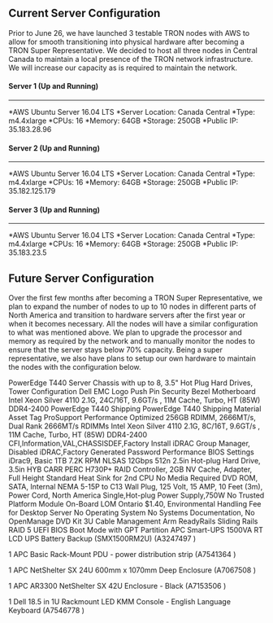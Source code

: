 ## Current Server Configuration
Prior to June 26, we have launched 3 testable TRON nodes with AWS to allow for smooth transitioning into physical hardware after becoming a TRON Super Representative. We decided to host all three nodes in Central Canada to maintain a local presence of the TRON network infrastructure. We will increase our capacity as is required to maintain the network. 

#### Server 1 (Up and Running)
------------
*AWS Ubuntu Server 16.04 LTS
*Server Location: Canada Central
*Type: m4.4xlarge
*CPUs: 16
*Memory: 64GB
*Storage: 250GB
*Public IP: 35.183.28.96
 
#### Server 2 (Up and Running)
------------
*AWS Ubuntu Server 16.04 LTS
*Server Location: Canada Central
*Type: m4.4xlarge
*CPUs: 16
*Memory: 64GB
*Storage: 250GB
*Public IP: 35.182.125.179
 
#### Server 3 (Up and Running)
------------
*AWS Ubuntu Server 16.04 LTS
*Server Location: Canada Central
*Type: m4.4xlarge
*CPUs: 16
*Memory: 64GB
*Storage: 250GB
*Public IP: 35.183.23.5

## Future Server Configuration
Over the first few months after becoming a TRON Super Representative, we plan to expand the number of nodes to up to 10 nodes in different parts of North America and transition to hardware servers after the first year or when it becomes necessary. All the nodes will have a similar configuration to what was mentioned above. We plan to upgrade the processor and memory as required by the network and to manually monitor the nodes to ensure that the server stays below 70% capacity. Being a super representative, we also have plans to setup our own hardware to maintain the nodes with the configuration below. 
 
PowerEdge T440 Server
Chassis with up to 8, 3.5" Hot Plug Hard Drives, Tower Configuration
Dell EMC Logo Push Pin
Security Bezel
Motherboard
Intel Xeon Silver 4110 2.1G, 24C/16T, 9.6GT/s , 11M Cache,
Turbo, HT (85W) DDR4-2400
PowerEdge T440 Shipping
PowerEdge T440 Shipping Material
Asset Tag ProSupport
Performance Optimized
256GB RDIMM, 2666MT/s, Dual Rank
2666MT/s RDIMMs
Intel Xeon Silver 4110 2.1G, 8C/16T, 9.6GT/s , 11M Cache,
Turbo, HT (85W) DDR4-2400
CFI,Information,VAL,CHASSISDEF,Factory Install
iDRAC Group Manager, Disabled
iDRAC,Factory Generated Password
Performance BIOS Settings
iDrac9, Basic
1TB 7.2K RPM NLSAS 12Gbps 512n 2.5in Hot-plug Hard
Drive, 3.5in HYB CARR
PERC H730P+ RAID Controller, 2GB NV Cache, Adapter, Full
Height
Standard Heat Sink for 2nd CPU
No Media Required
DVD ROM, SATA, Internal
NEMA 5-15P to C13 Wall Plug, 125 Volt, 15 AMP, 10 Feet
(3m), Power Cord, North America
Single,Hot-plug Power Supply,750W
No Trusted Platform Module
On-Board LOM
Ontario $1.40, Environmental Handling Fee for Desktop Server
No Operating System
No Systems Documentation, No OpenManage DVD Kit
3U Cable Management Arm
ReadyRails Sliding Rails
RAID 5
UEFI BIOS Boot Mode with GPT Partition
APC Smart-UPS 1500VA RT LCD UPS Battery Backup
(SMX1500RM2U) (A3247497 )
 
1 APC Basic Rack-Mount PDU - power distribution strip
(A7541364 )
 
1 APC NetShelter SX 24U 600mm x 1070mm Deep Enclosure
(A7067508 )
 
1 APC AR3300 NetShelter SX 42U Enclosure - Black
(A7153506 )
 
1 Dell 18.5 in 1U Rackmount LED KMM Console - English
Language Keyboard (A7546778 )

